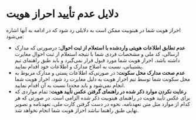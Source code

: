 # دلایل عدم تأیید احراز هویت
احراز هویت شما در هیتوبیت ممکن است به دلایلی رد شود که در ادامه به آنها اشاره می‌شود:<br>
- **عدم تطابق اطلاعات هویتی واردشده با استعلام از ثبت احوال:** درصورتی که مدارک ارسالی، کد ملی و مشخصات فردی شما با نتیجه استعلام از ثبت احوال مغایرت داشته باشد، احراز هویت شما مورد قبول قرار نمی‌گیرد و باید طبق راهنمای تیم پشتیبانی، نسبت به اصلاح مدارک و اطلاعات خود اقدام نمایید.
- **عدم صحت مدارک محل سکونت:** در صورتی‌که اطلاعات پستی و مدارک مربوط به محل سکونت شما توسط تیم احراز هویت به دلیل مغایرت رد شود، احراز هویت شما انجام نمی‌شود و باید مجددا نسبت به آن اقدام نمایید.
- **رعایت نکردن موارد ذکر شده در راهنمای گرفتن عکس تأیید هویت:** تمام مواردی که برای عکس تأیید هویت در راهنمای هیتوبیت ذکر شده الزامی است. در صورتی که هر کدام از موارد مثل متن تعهدنامه، نحوه در دست گرفتن کارت ملی، تعهدنامه و تصویر نهایی طبق راهنما نباشد احراز هویت شما انجام نخواهد شد.
